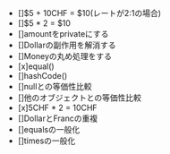 - []$5 + 10CHF = $10(レートが2:1の場合)
- []$5 * 2 = $10
- []amountをprivateにする
- []Dollarの副作用を解消する
- []Moneyの丸め処理をする
- [x]equal()
- []hashCode()
- []nullとの等価性比較
- []他のオブジェクトとの等価性比較
- [x]5CHF * 2 = 10CHF
- []DollarとFrancの重複
- []equalsの一般化
- []timesの一般化
